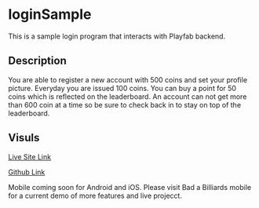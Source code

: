 # loginSample

This is a sample login program that interacts with Playfab backend.

## Description 

You are able to register a new account with 500 coins and set your profile picture. Everyday you are issued 100 coins.
You can buy a point for 50 coins which is reflected on the leaderboard. An account can not get more than 
600 coin at a time so be sure to check back in to stay on top of the leaderboard.


## Visuls 

[Live Site Link](https://dev-on.itch.io/login-test)

[Github Link](https://github.com/BlainThomas)

Mobile coming soon for Android and iOS. Please visit Bad a Billiards mobile for a current demo of  more features and live projecct.
